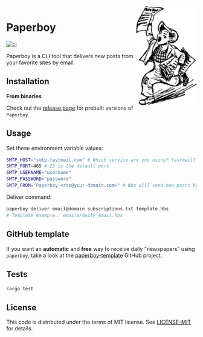 <img src="https://raw.githubusercontent.com/eduardostuart/paperboy/main/.github/resources/paperboy.png" alt="Paperboy" width="160" align="right">

# Paperboy

[![ci](https://github.com/eduardostuart/paperboy/actions/workflows/ci.yml/badge.svg?branch=main)](https://github.com/eduardostuart/paperboy/actions/workflows/ci.yml)

Paperboy is a CLI tool that delivers new posts from your favorite sites by email.

## Installation

**From binaries**

Check out the [release page](https://github.com/eduardostuart/paperboy/releases/) for prebuilt versions of `Paperboy`.

## Usage

Set these environment variable values:

```bash
SMTP_HOST="smtp.fastmail.com" # Which service are you using? fastmail? gmail? sendgrid? ...
SMTP_PORT=465 # 25 is the default port
SMTP_USERNAME="username"
SMTP_PASSWORD="password"
SMTP_FROM="Paperboy <rss@your-domain.com>" # Who will send new posts by email?
```

Deliver command:

```bash
paperboy deliver email@domain subscriptions.txt template.hbs
# Template example.: emails/daily_email.hbs
```

## GitHub template

If you want an **automatic** and **free** way to receive daily "newspapers" using `paperboy`, take a look at the [paperboy-template](https://github.com/eduardostuart/paperboy-template) GitHub project.

## Tests

```
cargo test
```

## License

This code is distributed under the terms of MIT license.
See [LICENSE-MIT](LICENSE-MIT) for details.
